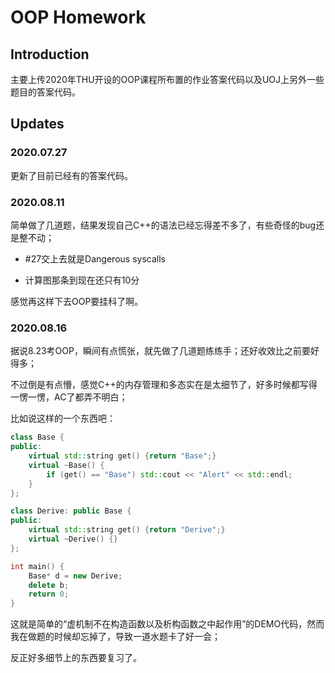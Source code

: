 # OOP Homework

## Introduction

主要上传2020年THU开设的OOP课程所布置的作业答案代码以及UOJ上另外一些题目的答案代码。

## Updates

### 2020.07.27

更新了目前已经有的答案代码。

### 2020.08.11

简单做了几道题，结果发现自己C++的语法已经忘得差不多了，有些奇怪的bug还是整不动；

- #27交上去就是Dangerous syscalls

- 计算图那条到现在还只有10分

感觉再这样下去OOP要挂科了啊。

### 2020.08.16

据说8.23考OOP，瞬间有点慌张，就先做了几道题练练手；还好收效比之前要好得多；

不过倒是有点懵，感觉C++的内存管理和多态实在是太细节了，好多时候都写得一愣一愣，AC了都弄不明白；

比如说这样的一个东西吧：

```cpp
class Base {
public:
    virtual std::string get() {return "Base";}
    virtual ~Base() {
        if (get() == "Base") std::cout << "Alert" << std::endl;
    }
};

class Derive: public Base {
public:
    virtual std::string get() {return "Derive";}
    virtual ~Derive() {}
};

int main() {
    Base* d = new Derive;
    delete b;
    return 0;
}
```

这就是简单的“虚机制不在构造函数以及析构函数之中起作用”的DEMO代码，然而我在做题的时候却忘掉了，导致一道水题卡了好一会；

反正好多细节上的东西要复习了。
